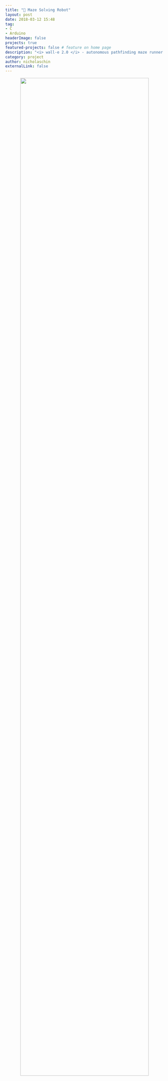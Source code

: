 ```yaml
---
title: "🤖 Maze Solving Robot"
layout: post
date: 2018-03-12 15:48
tag: 
- C
- Arduino
headerImage: false
projects: true
featured-projects: false # feature on home page
description: "<i> wall-e 2.0 </i> - autonomous pathfinding maze runner armed with terrible hardware"
category: project
author: nicholaschin
externalLink: false
---
```


<p align="center">
    <img src="/assets/images/projects/walle.gif" width="90%" />
</p>

